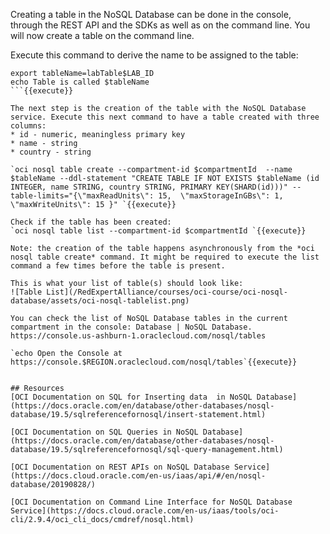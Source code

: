 Creating a table in the NoSQL Database can be done in the console, through the REST API and the SDKs as well as on the command line. You will now create a table on the command line.

Execute this command to derive the name to be assigned to the table:
```
export tableName=labTable$LAB_ID
echo Table is called $tableName
```{{execute}}

The next step is the creation of the table with the NoSQL Database service. Execute this next command to have a table created with three columns:
* id - numeric, meaningless primary key
* name - string
* country - string

`oci nosql table create --compartment-id $compartmentId  --name $tableName --ddl-statement "CREATE TABLE IF NOT EXISTS $tableName (id INTEGER, name STRING, country STRING, PRIMARY KEY(SHARD(id)))" --table-limits="{\"maxReadUnits\": 15,  \"maxStorageInGBs\": 1,  \"maxWriteUnits\": 15 }" `{{execute}} 

Check if the table has been created:
`oci nosql table list --compartment-id $compartmentId `{{execute}}

Note: the creation of the table happens asynchronously from the *oci nosql table create* command. It might be required to execute the list command a few times before the table is present.

This is what your list of table(s) should look like:
![Table List](/RedExpertAlliance/courses/oci-course/oci-nosql-database/assets/oci-nosql-tablelist.png)

You can check the list of NoSQL Database tables in the current compartment in the console: Database | NoSQL Database.
https://console.us-ashburn-1.oraclecloud.com/nosql/tables

`echo Open the Console at https://console.$REGION.oraclecloud.com/nosql/tables`{{execute}}


## Resources
[OCI Documentation on SQL for Inserting data  in NoSQL Database](https://docs.oracle.com/en/database/other-databases/nosql-database/19.5/sqlreferencefornosql/insert-statement.html)

[OCI Documentation on SQL Queries in NoSQL Database](https://docs.oracle.com/en/database/other-databases/nosql-database/19.5/sqlreferencefornosql/sql-query-management.html)

[OCI Documentation on REST APIs on NoSQL Database Service](https://docs.cloud.oracle.com/en-us/iaas/api/#/en/nosql-database/20190828/)

[OCI Documentation on Command Line Interface for NoSQL Database Service](https://docs.cloud.oracle.com/en-us/iaas/tools/oci-cli/2.9.4/oci_cli_docs/cmdref/nosql.html) 
